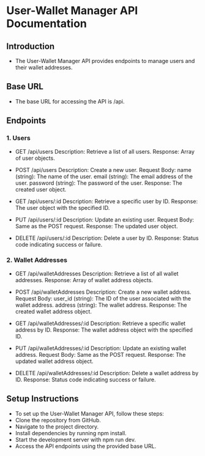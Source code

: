 # User-Wallet Manager API Documentation
## Introduction
- The User-Wallet Manager API provides endpoints to manage users and their wallet addresses.

## Base URL
- The base URL for accessing the API is /api.

## Endpoints
### 1. Users

- GET /api/users
Description: Retrieve a list of all users.
Response: Array of user objects.

- POST /api/users
Description: Create a new user.
Request Body:
name (string): The name of the user.
email (string): The email address of the user.
password (string): The password of the user.
Response: The created user object.

- GET /api/users/:id
Description: Retrieve a specific user by ID.
Response: The user object with the specified ID.

- PUT /api/users/:id
Description: Update an existing user.
Request Body: Same as the POST request.
Response: The updated user object.

- DELETE /api/users/:id
Description: Delete a user by ID.
Response: Status code indicating success or failure.

### 2. Wallet Addresses
- GET /api/walletAddresses
Description: Retrieve a list of all wallet addresses.
Response: Array of wallet address objects.

- POST /api/walletAddresses
Description: Create a new wallet address.
Request Body:
user_id (string): The ID of the user associated with the wallet address.
address (string): The wallet address.
Response: The created wallet address object.

- GET /api/walletAddresses/:id
Description: Retrieve a specific wallet address by ID.
Response: The wallet address object with the specified ID.

- PUT /api/walletAddresses/:id
Description: Update an existing wallet address.
Request Body: Same as the POST request.
Response: The updated wallet address object.

- DELETE /api/walletAddresses/:id
Description: Delete a wallet address by ID.
Response: Status code indicating success or failure.

## Setup Instructions
- To set up the User-Wallet Manager API, follow these steps:
- Clone the repository from GitHub.
- Navigate to the project directory.
- Install dependencies by running npm install.
- Start the development server with npm run dev.
- Access the API endpoints using the provided base URL.

